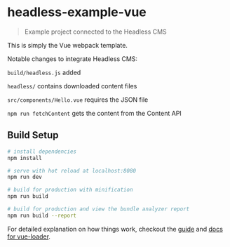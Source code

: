 # headless-example-vue

> Example project connected to the Headless CMS

This is simply the Vue webpack template.

Notable changes to integrate Headless CMS:

`build/headless.js` added

`headless/` contains downloaded content files

`src/components/Hello.vue` requires the JSON file

`npm run fetchContent` gets the content from the Content API

## Build Setup

``` bash
# install dependencies
npm install

# serve with hot reload at localhost:8080
npm run dev

# build for production with minification
npm run build

# build for production and view the bundle analyzer report
npm run build --report
```

For detailed explanation on how things work, checkout the [guide](http://vuejs-templates.github.io/webpack/) and [docs for vue-loader](http://vuejs.github.io/vue-loader).
